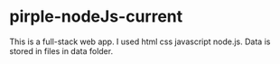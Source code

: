 # pirple-nodeJs-current
This is a full-stack web app.
I used html css javascript node.js.
Data is stored in files in data folder.
